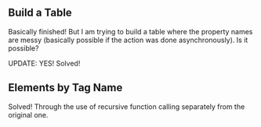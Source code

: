 ## Build a Table
Basically finished! But I am trying to build a table where the property names are messy
(basically possible if the action was done asynchronously). Is it possible?

UPDATE: YES! Solved!

## Elements by Tag Name
Solved! Through the use of recursive function calling separately from the original one.
